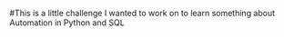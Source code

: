#This is a little challenge I wanted to work on to learn something about Automation in Python and SQL
